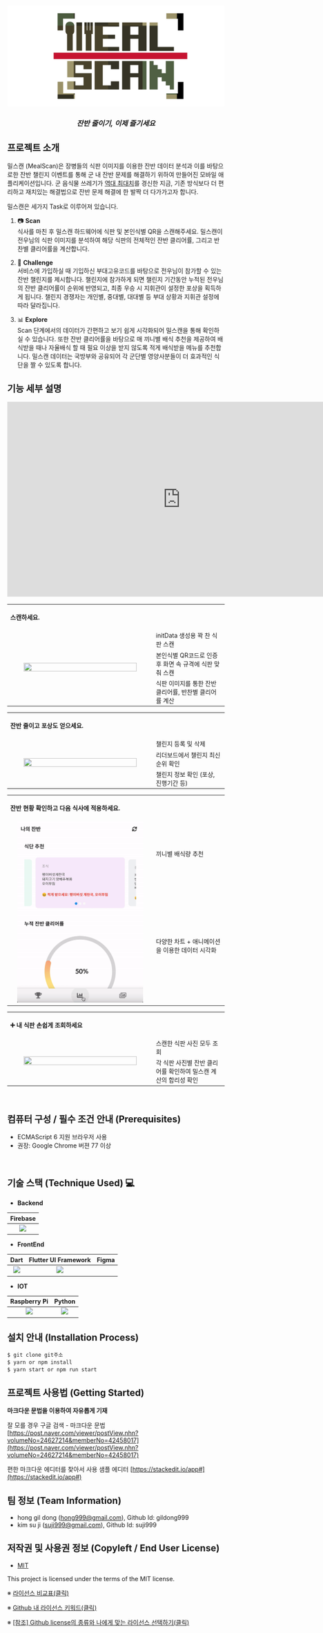 ![Logo](./Meal_Mil_Scan/assets/images/logo.jpg)

<H3 align="center"> <i> 잔반 줄이기, 이제 즐기세요 </i></H3>


## 프로젝트 소개
밀스캔 (MealScan)은 장병들의 식판 이미지를 이용한 잔반 데이터 분석과 이를 바탕으로한 잔반 챌린지 이벤트를 통해 군 내 잔반 문제를 해결하기 위하여 만들어진 모바일 애플리케이션입니다. 군 음식물 쓰레기가 [역대 최대치](https://www.edaily.co.kr/news/read?newsId=02223846625936528&mediaCodeNo=257)를 경신한 지금, 기존 방식보다 더 편리하고 재치있는 해결법으로 잔반 문제 해결에 한 발짝 더 다가가고자 합니다. 

밀스캔은 세가지 Task로 이루어져 있습니다.
1. 📷 **Scan**\
식사를 마친 후 밀스캔 하드웨어에 식판 및 본인식별 QR을 스캔해주세요. 밀스캔이 전우님의 식판 이미지를 분석하여 해당 식판의 전체적인 잔반 클리어률, 그리고 반찬별 클리어률을 계산합니다.

2. 🥊 **Challenge**\
서비스에 가입하실 때 기입하신 부대고유코드를 바탕으로 전우님이 참가할 수 있는 잔반 챌린지를 제시합니다. 챌린지에 참가하게 되면 챌린지 기간동안 누적된 전우님의 잔반 클리어률이 순위에 반영되고, 최종 우승 시 지휘관이 설정한 포상을 획득하게 됩니다. 챌린지 경쟁자는 개인별, 중대별, 대대별 등 부대 상황과 지휘관 설정에 따라 달라집니다.

2. 📊 **Explore**\
Scan 단계에서의 데이터가 간편하고 보기 쉽게 시각화되어 밀스캔을 통해 확인하실 수 있습니다. 또한 잔반 클리어률을 바탕으로 매 끼니별 배식 추천을 제공하여 배식받을 때나 자율배식 할 때 필요 이상을 받지 않도록 적게 배식받을 메뉴를 추천합니다. 밀스캔 데이터는 국방부와 공유되어 각 군단별 영양사분들이 더 효과적인 식단을 짤 수 있도록 합니다.

## 기능 세부 설명
<iframe style="border: 1px solid rgba(0, 0, 0, 0.1);" width="800" height="450" src="https://www.figma.com/embed?embed_host=share&url=https%3A%2F%2Fwww.figma.com%2Fproto%2Fp1Ln3TPyICmkYXUJTXS2bI%2FMealScan%3Fnode-id%3D9%253A39%26scaling%3Dscale-down%26page-id%3D0%253A1%26starting-point-node-id%3D9%253A39%26show-proto-sidebar%3D1" allowfullscreen></iframe>


 <table>
        <tbody>
		<tr>
			<td colspan=3>
				<br>
				<b> 스캔하세요. </b><br>
				<br>
			</td>
		</tr>
		<tr>
            <td rowspan="3"><div align="center"><a href="https://raw.githubusercontent.com/osamhack2021/APP_IOT_MealScan_FOODFIGHTERS
            /Meal_Mil_Scan/assets/images/explore_screenshots.png"><img src="./Meal_Mil_Scan/assets/images/explore_screenshots.png" width="90%" height="90%"></a></div></td>
            <td width="33%">initData 생성용 꽉 찬 식판 스캔</td>
        </tr>
        <tr>
            <td>본인식별 QR코드로 인증 후 화면 속 규격에 식판 맞춰 스캔</td>
        </tr>
        <tr>
            <td>식판 이미지를 통한 잔반 클리어률, 반찬별 클리어률 계산</td>
        </tr>
   </tbody>
</table>
 
<table>
        <tbody>
		<tr>
			<td colspan=2>
				<br>
				<b> 잔반 줄이고 포상도 얻으세요. </b><br>
				<br>
			</td>
		</tr>
		<tr>
            <td rowspan="3"><div align="center"><a href="https://raw.githubusercontent.com/osamhack2021/APP_IOT_MealScan_FOODFIGHTERS
            /Meal_Mil_Scan/assets/images/explore_screenshots.png"><img src="./Meal_Mil_Scan/assets/images/explore_screenshots.png" width="90%" height="90%"></a></div></td>
            <td width="33%">챌린지 등록 및 삭제</td>
        </tr>
        <tr>
            <td>리더보드에서 챌린지 최신 순위 확인 </td>
        </tr>
        <tr>
            <td>챌린지 정보 확인 (포상, 진행기간 등) </td>
        </tr>
   </tbody>
</table>



<table>
        <tbody>
		<tr>
			<td colspan=2>
				<br>
				<b> 잔반 현황 확인하고 다음 식사에 적용하세요. </b><br>
				<br>
			</td>
		</tr>
		<tr>
            <td rowspan="2"><div align="center"><a href="https://raw.githubusercontent.com/osamhack2021/APP_IOT_MealScan_FOODFIGHTERS
            /Meal_Mil_Scan/assets/images/explore.gif"><img src="./Meal_Mil_Scan/assets/images/explore.gif" width="90%" height="90%"></a></div></td>
            <td width="33%">끼니별 배식량 추천</td>
        </tr>
        <tr>
            <td>다양한 차트 + 애니메이션을 이용한 데이터 시각화 </td>
        </tr>
   </tbody>
</table>

<table>
        <tbody>
		<tr>
			<td colspan=2>
				<br>
				<b> ➕ 내 식판 손쉽게 조회하세요 </b><br>
				<br>
			</td>
		</tr>
		<tr>
            <td rowspan="2"><div align="center"><a href="https://raw.githubusercontent.com/osamhack2021/APP_IOT_MealScan_FOODFIGHTERS
            /Meal_Mil_Scan/assets/images/explore_screenshots.png"><img src="./Meal_Mil_Scan/assets/images/explore_screenshots.png" width="90%" height="90%"></a></div></td>
            <td width="33%">스캔한 식판 사진 모두 조회</td>
        </tr>
        <tr>
            <td>각 식판 사진별 잔반 클리어률 확인하여 밀스캔 계산의 합리성 확인 </td>
        </tr>
   </tbody>
</table>

<br>

## 컴퓨터 구성 / 필수 조건 안내 (Prerequisites)
* ECMAScript 6 지원 브라우저 사용
* 권장: Google Chrome 버젼 77 이상

<br>

## 기술 스택 (Technique Used) 💻 

* **Backend**

|Firebase|
|:---:|
|<a href="https://firebase.google.com/"><img src="/workspaces/APP_IOT_AI_Meal-Mil-Scan_FOODFIGHTERS/asset/raspberrypi_logo_icon_168030.png" height="30px"></a>|

* **FrontEnd**  

|Dart|Flutter UI Framework|Figma
|:---:|:---:|:---:|
|<a href="https://dart.dev/"><img src="https://en.wikipedia.org/wiki/Dart_(programming_language)#/media/File:Dart_programming_language_logo.svg" height="50px"></a>|<a href="https://flutter.dev/"><img src="https://en.wikipedia.org/wiki/Flutter_(software)#/media/File:Google-flutter-logo.svg" height="60px"></a>|

* **IOT**  

|Raspberry Pi|Python|
|:---:|:---:|
|<a href="https://www.raspberrypi.org/"><img src="../asset/raspberrypi_logo_icon_168030.png" height="50px"></a>|<a href="https://www.python.org/"><img src="https://en.wikipedia.org/wiki/Python_(programming_language)#/media/File:Python-logo-notext.svg" height="60px"></a>|

## 설치 안내 (Installation Process)
```bash
$ git clone git주소
$ yarn or npm install
$ yarn start or npm run start
```

## 프로젝트 사용법 (Getting Started)
**마크다운 문법을 이용하여 자유롭게 기재**

잘 모를 경우
구글 검색 - 마크다운 문법
[https://post.naver.com/viewer/postView.nhn?volumeNo=24627214&memberNo=42458017](https://post.naver.com/viewer/postView.nhn?volumeNo=24627214&memberNo=42458017)

 편한 마크다운 에디터를 찾아서 사용
 샘플 에디터 [https://stackedit.io/app#](https://stackedit.io/app#)
 
## 팀 정보 (Team Information)
- hong gil dong (hong999@gmail.com), Github Id: gildong999
- kim su ji (suji999@gmail.com), Github Id: suji999

## 저작권 및 사용권 정보 (Copyleft / End User License)
 * [MIT](https://github.com/osam2020-WEB/Sample-ProjectName-TeamName/blob/master/license.md)

This project is licensed under the terms of the MIT license.

※ [라이선스 비교표(클릭)](https://olis.or.kr/license/compareGuide.do)

※ [Github 내 라이선스 키워드(클릭)](https://docs.github.com/en/github/creating-cloning-and-archiving-repositories/creating-a-repository-on-github/licensing-a-repository)

※ [\[참조\] Github license의 종류와 나에게 맞는 라이선스 선택하기(클릭)](https://flyingsquirrel.medium.com/github-license%EC%9D%98-%EC%A2%85%EB%A5%98%EC%99%80-%EB%82%98%EC%97%90%EA%B2%8C-%EB%A7%9E%EB%8A%94-%EB%9D%BC%EC%9D%B4%EC%84%A0%EC%8A%A4-%EC%84%A0%ED%83%9D%ED%95%98%EA%B8%B0-ae29925e8ff4)
